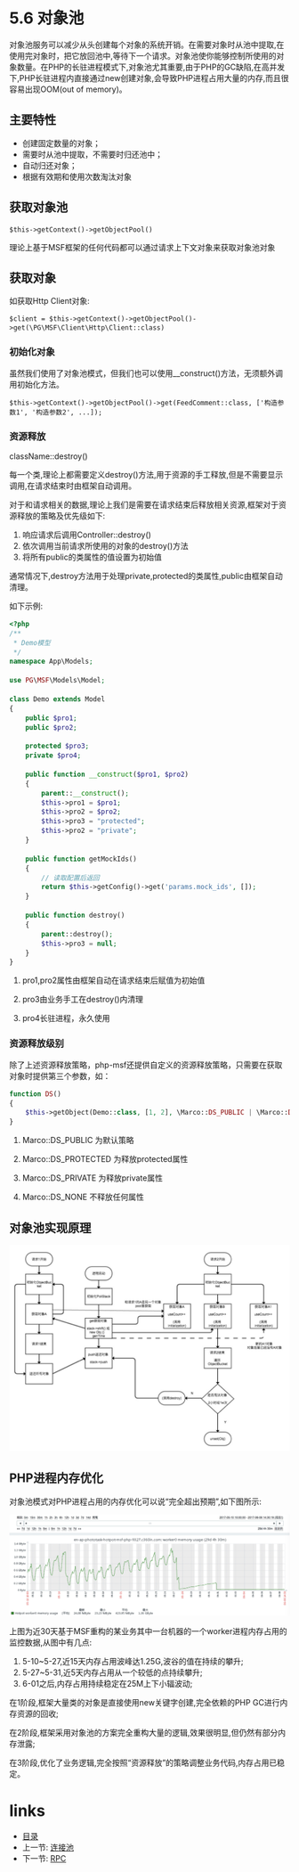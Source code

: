 # 5.6 对象池

对象池服务可以减少从头创建每个对象的系统开销。在需要对象时从池中提取,在使用完对象时，把它放回池中,等待下一个请求。对象池使你能够控制所使用的对象数量。在PHP的长驻进程模式下,对象池尤其重要,由于PHP的GC缺陷,在高并发下,PHP长驻进程内直接通过new创建对象,会导致PHP进程占用大量的内存,而且很容易出现OOM(out of memory)。

## 主要特性

- 创建固定数量的对象；
- 需要时从池中提取，不需要时归还池中；
- 自动归还对象；
- 根据有效期和使用次数淘汰对象

## 获取对象池

```
$this->getContext()->getObjectPool()
```

理论上基于MSF框架的任何代码都可以通过请求上下文对象来获取对象池对象

## 获取对象

如获取Http Client对象:

```
$client = $this->getContext()->getObjectPool()->get(\PG\MSF\Client\Http\Client::class)
```

### 初始化对象

虽然我们使用了对象池模式，但我们也可以使用__construct()方法，无须额外调用初始化方法。

```
$this->getContext()->getObjectPool()->get(FeedComment::class, ['构造参数1', '构造参数2', ...]);
```

### 资源释放

className::destroy()

每一个类,理论上都需要定义destroy()方法,用于资源的手工释放,但是不需要显示调用,在请求结束时由框架自动调用。

对于和请求相关的数据,理论上我们是需要在请求结束后释放相关资源,框架对于资源释放的策略及优先级如下:

1. 响应请求后调用Controller::destroy()
2. 依次调用当前请求所使用的对象的destroy()方法
3. 将所有public的类属性的值设置为初始值

通常情况下,destroy方法用于处理private,protected的类属性,public由框架自动清理。

如下示例:

```php
<?php
/**
 * Demo模型
 */
namespace App\Models;

use PG\MSF\Models\Model;

class Demo extends Model
{
    public $pro1;
    public $pro2;

    protected $pro3;
    private $pro4;

    public function __construct($pro1, $pro2)
    {
        parent::__construct();
        $this->pro1 = $pro1;
        $this->pro2 = $pro2;
        $this->pro3 = "protected";
        $this->pro2 = "private";
    }

    public function getMockIds()
    {
        // 读取配置后返回
        return $this->getConfig()->get('params.mock_ids', []);
    }

    public function destroy()
    {
        parent::destroy();
        $this->pro3 = null;
    }
}
```

1. pro1,pro2属性由框架自动在请求结束后赋值为初始值

2. pro3由业务手工在destroy()内清理

3. pro4长驻进程，永久使用

### 资源释放级别

除了上述资源释放策略，php-msf还提供自定义的资源释放策略，只需要在获取对象时提供第三个参数，如：

```php
function DS()
{
    $this->getObject(Demo::class, [1, 2], \Marco::DS_PUBLIC | \Marco::DS_PROTECTED);
}
```

1. Marco::DS_PUBLIC 为默认策略

2. Marco::DS_PROTECTED 为释放protected属性

3. Marco::DS_PRIVATE 为释放private属性

4. Marco::DS_NONE 不释放任何属性

## 对象池实现原理

![对象池实现原理](./images/对象池实现原理.png "对象池实现原理")

## PHP进程内存优化

对象池模式对PHP进程占用的内存优化可以说“完全超出预期”,如下图所示:

![内存优化-30d.png](./images/内存优化-30d.png "内存优化-30d.png")

上图为近30天基于MSF重构的某业务其中一台机器的一个worker进程内存占用的监控数据,从图中有几点:

1. 5-10~5-27,近15天内存占用波峰达1.25G,波谷的值在持续的攀升;
2. 5-27~5-31,近5天内存占用从一个较低的点持续攀升;
3. 6-01之后,内存占用持续稳定在25M上下小辐波动;

在1阶段,框架大量类的对象是直接使用new关键字创建,完全依赖的PHP GC进行内存资源的回收;

在2阶段,框架采用对象池的方案完全重构大量的逻辑,效果很明显,但仍然有部分内存泄露;

在3阶段,优化了业务逻辑,完全按照“资源释放”的策略调整业务代码,内存占用已稳定。


# links
  * [目录](<preface-目录.md>)
  * 上一节: [连接池](<05.5-连接池.md>)
  * 下一节: [RPC](<05.7-RPC.md>)